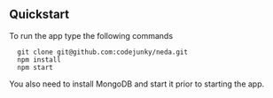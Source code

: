 ## Quickstart

To run the app type the following commands
```
  git clone git@github.com:codejunky/neda.git
  npm install
  npm start
```
You also need to install MongoDB and start it prior to starting the app.
